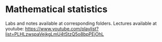 # Mathematical statistics 

Labs and notes available at corresponding folders. 
Lectures available at youtube: https://www.youtube.com/playlist?list=PLHLzwspaVejkgLmU4tStzQ5o8bpPEjOhL 
